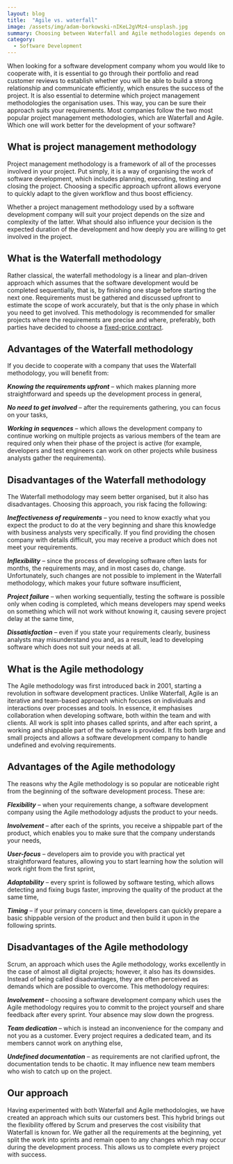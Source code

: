 ```yaml
---
layout: blog
title:  "Agile vs. waterfall"
image: /assets/img/adam-borkowski-nIKeL2gVMz4-unsplash.jpg
summary: Choosing between Waterfall and Agile methodologies depends on project needs; Agile offers flexibility and continuous input, while Waterfall suits well-defined, stable projects. Hybrid approaches can offer a balance of both.
category:
  - Software Development
---
```


When looking for a software development company whom you would like to cooperate with, it is essential to go through their portfolio and read customer reviews to establish whether you will be able to build a strong relationship and communicate efficiently, which ensures the success of the project. It is also essential to determine which project management methodologies the organisation uses. This way, you can be sure their approach suits your requirements. Most companies follow the two most popular project management methodologies, which are Waterfall and Agile. Which one will work better for the development of your software?
 

## What is project management methodology
Project management methodology is a framework of all of the processes involved in your project. Put simply, it is a way of organising the work of software development, which includes planning, executing, testing and closing the project. Choosing a specific approach upfront allows everyone to quickly adapt to the given workflow and thus boost efficiency.

Whether a project management methodology used by a software development company will suit your project depends on the size and complexity of the latter. What should also influence your decision is the expected duration of the development and how deeply you are willing to get involved in the project.
 

## What is the Waterfall methodology
Rather classical, the waterfall methodology is a linear and plan-driven approach which assumes that the software development would be completed sequentially, that is, by finishing one stage before starting the next one. Requirements must be gathered and discussed upfront to estimate the scope of work accurately, but that is the only phase in which you need to get involved. This methodology is recommended for smaller projects where the requirements are precise and where, preferably, both parties have decided to choose a [fixed-price contract](https://headchannel.co.uk/blog/team-extension-managed-services-and-fixed-price-projects-for-whom-how-much-when-and-why/).
 

## Advantages of the Waterfall methodology
If you decide to cooperate with a company that uses the Waterfall methodology, you will benefit from:

***Knowing the requirements upfront*** – which makes planning more straightforward and speeds up the development process in general,
 
***No need to get involved*** – after the requirements gathering, you can focus on your tasks,
 
***Working in sequences*** – which allows the development company to continue working on multiple projects as various members of the team are required only when their phase of the project is active (for example, developers and test engineers can work on other projects while business analysts gather the requirements).
 
## Disadvantages of the Waterfall methodology
The Waterfall methodology may seem better organised, but it also has disadvantages. Choosing this approach, you risk facing the following:

***Ineffectiveness of requirements*** – you need to know exactly what you expect the product to do at the very beginning and share this knowledge with business analysts very specifically. If you find providing the chosen company with details difficult, you may receive a product which does not meet your requirements.
 
***Inflexibility*** – since the process of developing software often lasts for months, the requirements may, and in most cases do, change. Unfortunately, such changes are not possible to implement in the Waterfall methodology, which makes your future software insufficient,
 
***Project failure*** – when working sequentially, testing the software is possible only when coding is completed, which means developers may spend weeks on something which will not work without knowing it, causing severe project delay at the same time,
 
***Dissatisfaction*** – even if you state your requirements clearly, business analysts may misunderstand you and, as a result, lead to developing software which does not suit your needs at all.
 
## What is the Agile methodology
The Agile methodology was first introduced back in 2001, starting a revolution in software development practices. Unlike Waterfall, Agile is an iterative and team-based approach which focuses on individuals and interactions over processes and tools. In essence, it emphasises collaboration when developing software, both within the team and with clients. All work is split into phases called sprints, and after each sprint, a working and shippable part of the software is provided. It fits both large and small projects and allows a software development company to handle undefined and evolving requirements.
 
## Advantages of the Agile methodology
The reasons why the Agile methodology is so popular are noticeable right from the beginning of the software development process. These are:

***Flexibility*** – when your requirements change, a software development company using the Agile methodology adjusts the product to your needs. 

***Involvement*** – after each of the sprints, you receive a shippable part of the product, which enables you to make sure that the company understands your needs,
 
***User-focus*** – developers aim to provide you with practical yet straightforward features, allowing you to start learning how the solution will work right from the first sprint,
 
***Adaptability*** – every sprint is followed by software testing, which allows detecting and fixing bugs faster, improving the quality of the product at the same time,
 
***Timing*** – if your primary concern is time, developers can quickly prepare a basic shippable version of the product and then build it upon in the following sprints.
 
## Disadvantages of the Agile methodology
Scrum, an approach which uses the Agile methodology, works excellently in the case of almost all digital projects; however, it also has its downsides. Instead of being called disadvantages, they are often perceived as demands which are possible to overcome. This methodology requires:

***Involvement*** – choosing a software development company which uses the Agile methodology requires you to commit to the project yourself and share feedback after every sprint. Your absence may slow down the progress.
 
***Team dedication*** – which is instead an inconvenience for the company and not you as a customer. Every project requires a dedicated team, and its members cannot work on anything else,
 
***Undefined documentation*** – as requirements are not clarified upfront, the documentation tends to be chaotic. It may influence new team members who wish to catch up on the project.

## Our approach
Having experimented with both Waterfall and Agile methodologies, we have created an approach which suits our customers best. This hybrid brings out the flexibility offered by Scrum and preserves the cost visibility that Waterfall is known for. We gather all the requirements at the beginning, yet split the work into sprints and remain open to any changes which may occur during the development process. This allows us to complete every project with success.
